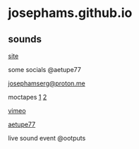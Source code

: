 # josephams.github.io

## sounds

[site](https://josephams.github.io/start)

some socials @aetupe77 

josephamserg@proton.me

moctapes [1](https://moctapes.bandcamp.com/releases) [2](https://soundcloud.com/moctapes)

[vimeo](https://vimeo.com/user90815478)

[aetupe77](https://soundcloud.com/aetupe77)

live sound event @ootputs
